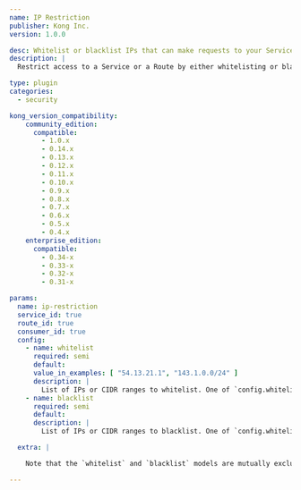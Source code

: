 ```yaml
---
name: IP Restriction
publisher: Kong Inc.
version: 1.0.0

desc: Whitelist or blacklist IPs that can make requests to your Services
description: |
  Restrict access to a Service or a Route by either whitelisting or blacklisting IP addresses. Single IPs, multiple IPs or ranges in [CIDR notation](https://en.wikipedia.org/wiki/Classless_Inter-Domain_Routing#CIDR_notation) like `10.10.10.0/24` can be used.

type: plugin
categories:
  - security

kong_version_compatibility:
    community_edition:
      compatible:
        - 1.0.x
        - 0.14.x
        - 0.13.x
        - 0.12.x
        - 0.11.x
        - 0.10.x
        - 0.9.x
        - 0.8.x
        - 0.7.x
        - 0.6.x
        - 0.5.x
        - 0.4.x
    enterprise_edition:
      compatible:
        - 0.34-x
        - 0.33-x
        - 0.32-x
        - 0.31-x

params:
  name: ip-restriction
  service_id: true
  route_id: true
  consumer_id: true
  config:
    - name: whitelist
      required: semi
      default:
      value_in_examples: [ "54.13.21.1", "143.1.0.0/24" ]
      description: |
        List of IPs or CIDR ranges to whitelist. One of `config.whitelist` or `config.blacklist` must be specified.
    - name: blacklist
      required: semi
      default:
      description: |
        List of IPs or CIDR ranges to blacklist. One of `config.whitelist` or `config.blacklist` must be specified.

  extra: |

    Note that the `whitelist` and `blacklist` models are mutually exclusive in their usage, as they provide complimentary approaches. That is, you cannot configure the plugin with both `whitelist` and `blacklist` configurations. An `whitelist` provides a positive security model, in which the configured CIDR ranges are allowed access to the resource, and all others are inherently rejected. By contrast, a `blacklist` configuration provides a negative security model, in which certain CIDRS are explicitly denied access to the resource (and all others are inherently allowed).

---
```

